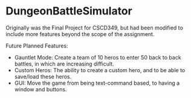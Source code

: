 # DungeonBattleSimulator

Originally was the Final Project for CSCD349, but had been modified to include
more features beyond the scope of the assignment.

Future Planned Features:
- Gauntlet Mode: Create a team of 10 heros to enter 50 back to back battles, in which are increasing difficult.
- Custom Heros: The ability to create a custom hero, and to be able to save/load these heros.
- GUI: Move the game from being text-command based, to having a window and buttons.